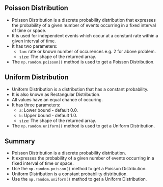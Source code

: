 ## **Poisson Distribution**

- Poisson Distribution is a discrete probability distribution that expresses the probability of a given number of events occurring in a fixed interval of time or space.
- It is used for independent events which occur at a constant rate within a given interval of time.
- It has two parameters:
  - `lam`: rate or known number of occurences e.g. 2 for above problem.
  - `size`: The shape of the returned array.
- The `np.random.poisson()` method is used to get a Poisson Distribution.

## **Uniform Distribution**

- Uniform Distribution is a distribution that has a constant probability.
- It is also known as Rectangular Distribution.
- All values have an equal chance of occuring.
- It has three parameters:
  - `a`: Lower bound - default 0.0.
  - `b`: Upper bound - default 1.0.
  - `size`: The shape of the returned array.
- The `np.random.uniform()` method is used to get a Uniform Distribution.

## **Summary**

- Poisson Distribution is a discrete probability distribution.
- It expresses the probability of a given number of events occurring in a fixed interval of time or space.
- Use the `np.random.poisson()` method to get a Poisson Distribution.
- Uniform Distribution is a constant probability distribution.
- Use the `np.random.uniform()` method to get a Uniform Distribution.
